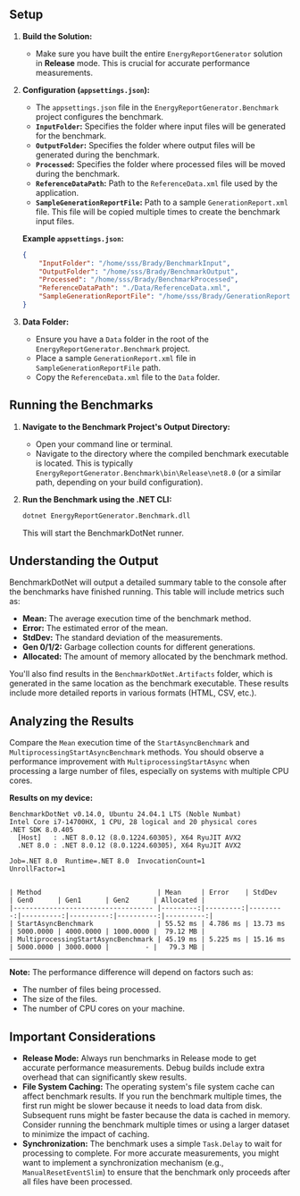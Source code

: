 
## Setup

1. **Build the Solution:**
    *   Make sure you have built the entire `EnergyReportGenerator` solution in **Release** mode. This is crucial for accurate performance measurements.

2. **Configuration (`appsettings.json`):**
    *   The `appsettings.json` file in the `EnergyReportGenerator.Benchmark` project configures the benchmark.
    *   **`InputFolder`:** Specifies the folder where input files will be generated for the benchmark.
    *   **`OutputFolder`:** Specifies the folder where output files will be generated during the benchmark.
    *   **`Processed`:** Specifies the folder where processed files will be moved during the benchmark.
    *   **`ReferenceDataPath`:** Path to the `ReferenceData.xml` file used by the application.
    *   **`SampleGenerationReportFile`:** Path to a sample `GenerationReport.xml` file. This file will be copied multiple times to create the benchmark input files.

    **Example `appsettings.json`:**

    ```json
    {
        "InputFolder": "/home/sss/Brady/BenchmarkInput",
        "OutputFolder": "/home/sss/Brady/BenchmarkOutput",
        "Processed": "/home/sss/Brady/BenchmarkProcessed",
        "ReferenceDataPath": "./Data/ReferenceData.xml",
        "SampleGenerationReportFile": "/home/sss/Brady/GenerationReport.xml"
    }
    ```

3. **Data Folder:**
    *   Ensure you have a `Data` folder in the root of the `EnergyReportGenerator.Benchmark` project.
    *   Place a sample `GenerationReport.xml` file in `SampleGenerationReportFile` path.
    *   Copy the `ReferenceData.xml` file to the `Data` folder.

## Running the Benchmarks

1. **Navigate to the Benchmark Project's Output Directory:**
    *   Open your command line or terminal.
    *   Navigate to the directory where the compiled benchmark executable is located. This is typically `EnergyReportGenerator.Benchmark\bin\Release\net8.0` (or a similar path, depending on your build configuration).

2. **Run the Benchmark using the .NET CLI:**

    ```bash
    dotnet EnergyReportGenerator.Benchmark.dll
    ```

    This will start the BenchmarkDotNet runner.

## Understanding the Output

BenchmarkDotNet will output a detailed summary table to the console after the benchmarks have finished running. This table will include metrics such as:

*   **Mean:** The average execution time of the benchmark method.
*   **Error:** The estimated error of the mean.
*   **StdDev:** The standard deviation of the measurements.
*   **Gen 0/1/2:** Garbage collection counts for different generations.
*   **Allocated:** The amount of memory allocated by the benchmark method.

You'll also find results in the `BenchmarkDotNet.Artifacts` folder, which is generated in the same location as the benchmark executable. These results include more detailed reports in various formats (HTML, CSV, etc.).

## Analyzing the Results

Compare the `Mean` execution time of the `StartAsyncBenchmark` and `MultiprocessingStartAsyncBenchmark` methods. You should observe a performance improvement with `MultiprocessingStartAsync` when processing a large number of files, especially on systems with multiple CPU cores.

**Results on my device:**
```
BenchmarkDotNet v0.14.0, Ubuntu 24.04.1 LTS (Noble Numbat)
Intel Core i7-14700HX, 1 CPU, 28 logical and 20 physical cores
.NET SDK 8.0.405
  [Host]   : .NET 8.0.12 (8.0.1224.60305), X64 RyuJIT AVX2
  .NET 8.0 : .NET 8.0.12 (8.0.1224.60305), X64 RyuJIT AVX2

Job=.NET 8.0  Runtime=.NET 8.0  InvocationCount=1  
UnrollFactor=1  


| Method                             | Mean     | Error    | StdDev   | Gen0      | Gen1      | Gen2      | Allocated |
|----------------------------------- |---------:|---------:|---------:|----------:|----------:|----------:|----------:|
| StartAsyncBenchmark                | 55.52 ms | 4.786 ms | 13.73 ms | 5000.0000 | 4000.0000 | 1000.0000 |  79.12 MB |
| MultiprocessingStartAsyncBenchmark | 45.19 ms | 5.225 ms | 15.16 ms | 5000.0000 | 3000.0000 |         - |   79.3 MB |
```
---

**Note:** The performance difference will depend on factors such as:

*   The number of files being processed.
*   The size of the files.
*   The number of CPU cores on your machine.

## Important Considerations

*   **Release Mode:** Always run benchmarks in Release mode to get accurate performance measurements. Debug builds include extra overhead that can significantly skew results.
*   **File System Caching:** The operating system's file system cache can affect benchmark results. If you run the benchmark multiple times, the first run might be slower because it needs to load data from disk. Subsequent runs might be faster because the data is cached in memory. Consider running the benchmark multiple times or using a larger dataset to minimize the impact of caching.
*   **Synchronization:** The benchmark uses a simple `Task.Delay` to wait for processing to complete. For more accurate measurements, you might want to implement a synchronization mechanism (e.g., `ManualResetEventSlim`) to ensure that the benchmark only proceeds after all files have been processed.